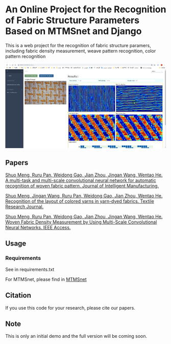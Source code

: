 # An Online Project for the Recognition of Fabric Structure Parameters Based on MTMSnet and Django
This is a web project for the recognition of fabric structure paramers, including fabric density measurement, weave pattern recognition, color pattern recognition

![Index.png](./media/img/Demo.png)

## Papers

[Shuo Meng, Ruru Pan, Weidong Gao, Jian Zhou, Jingan Wang, Wentao He. A multi-task and multi-scale convolutional neural network for automatic recognition of woven fabric pattern. Journal of Intelligent Manufacturing.](https://doi.org/10.1007/s10845-020-01607-9)

[Shuo Meng, Jingan Wang, Ruru Pan, Weidong Gao, Jian Zhou, Wentao He. Recognition of the layout of colored yarns in yarn-dyed fabrics. Textile Research Journal.]( https://doi.org/10.1177/0040517520932830)

[Shuo Meng, Ruru Pan, Weidong Gao, Jian Zhou, Jingan Wang, Wentao He. Woven Fabric Density Measurement by Using Multi-Scale Convolutional Neural Networks. IEEE Access.]( https://doi.org/10.1109/ACCESS.2019.2922502)

## Usage
### Requirements
See in requirements.txt

For MTMSnet, please find in [MTMSnet](https://github.com/breeeak/MTMSnet-initial/tree/master/MTMSnet-dev)


## Citation
If you use this code for your research, please cite our papers.

## Note
This is only an initial demo and the full version will be coming soon.
